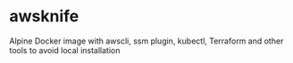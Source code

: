 # awsknife
Alpine Docker image with awscli, ssm plugin, kubectl, Terraform and other tools to avoid local installation
